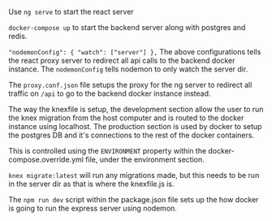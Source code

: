 Use `ng serve` to start the react server

`docker-compose up` to start the backend server along with postgres and redis.

`
"nodemonConfig": {
  "watch": ["server"]
},
`
The above configurations tells the react proxy server to redirect all api calls to the backend docker instance. The `nodemonConfig` tells nodemon to only watch the server dir.

The `proxy.conf.json` file setups the proxy for the ng server to redirect all traffic on `/api` to go to the backend docker instance instead.

The way the knexfile is setup, the development section allow the user to run the knex migration from the host computer and is routed to the docker instance using localhost. The production section is used by docker to setup the postgres DB and it's connections to the rest of the docker containers.

This is controlled using the `ENVIRONMENT` property within the docker-compose.override.yml file, under the environment section.

`knex migrate:latest` will run any migrations made, but this needs to be run in the server dir as that is where the knexfile.js is.

The `npm run dev` script within the package.json file sets up the how docker is going to run the express server using nodemon.
